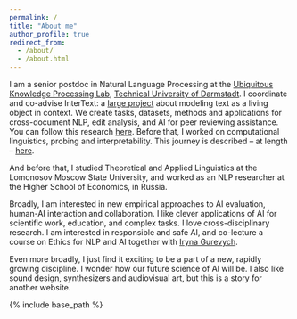 ```yaml
---
permalink: /
title: "About me"
author_profile: true
redirect_from: 
  - /about/
  - /about.html
---
```


I am a senior postdoc in Natural Language Processing at the [Ubiquitous Knowledge Processing Lab](https://www.informatik.tu-darmstadt.de/ukp/ukp_home/index.en.jsp), 
[Technical University of Darmstadt](https://www.tu-darmstadt.de/). I coordinate and co-advise InterText: a [large project](https://erc.europa.eu/projects-statistics/science-stories/artificial-intelligence-living-texts) about modeling text as a living object in context. 
We create tasks, datasets, methods and applications for cross-document NLP, edit analysis, and AI for peer reviewing assistance. 
You can follow this research [here](https://intertext.ukp-lab.de/). 
Before that, I worked on computational linguistics, probing and interpretability. 
This journey is described – at length – [here](https://tuprints.ulb.tu-darmstadt.de/19851/). 

And before that, I studied Theoretical and Applied Linguistics at the Lomonosov Moscow State University, and worked as an NLP researcher at the Higher School of Economics, in Russia.

Broadly, I am interested in new empirical approaches to AI evaluation, human-AI interaction and collaboration. I like clever applications of AI for scientific work, education, and complex tasks. 
I love cross-disciplinary research. I am interested in responsible and safe AI, and co-lecture a course on Ethics for NLP and AI together with [Iryna Gurevych](https://www.informatik.tu-darmstadt.de/ukp/ukp_home/head_ukp/index.en.jsp).

Even more broadly, I just find it exciting to be a part of a new, rapidly growing discipline. I wonder how our future science of AI will be. I also like sound design, synthesizers and audiovisual art, but this is a story for another website.

{% include base_path %}
